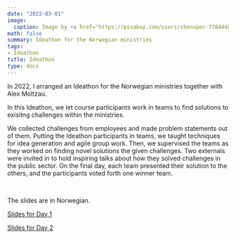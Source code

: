 ```yaml
---
date: "2022-03-01"
image:
  caption: Image by <a href="https://pixabay.com/users/chenspec-7784448/?utm_source=link-attribution&utm_medium=referral&utm_campaign=image&utm_content=6918166">Chen</a> from <a href="https://pixabay.com//?utm_source=link-attribution&utm_medium=referral&utm_campaign=image&utm_content=6918166">Pixabay</a>
math: false
summary: Ideathon for the Norwegian ministries
tags:
- Ideathon
title: Ideathon
type: docs
---
```


In 2022, I arranged an Ideathon for the Norwegian ministries together with Alex Moltzau. 

In this Ideathon, we let course participants work in teams to find solutions to exisitng challenges within the ministries.

We collected challenges from employees and made problem statements out of them. Putting the Ideathon participants in teams, we taught techniques for idea generation and agile group work. Then, we supervised the teams as they worked on finding novel solutions the given challenges. 
Two externals were invited in to hold inspiring talks about how they solved challenges in the public sector. On the final day, each team presented their solution to the others, and the participants voted forth one winner team.

<br>

The slides are in Norwegian.

[Slides for Day 1](Day1.pdf)

[Slides for Day 2](Day2.pdf)
